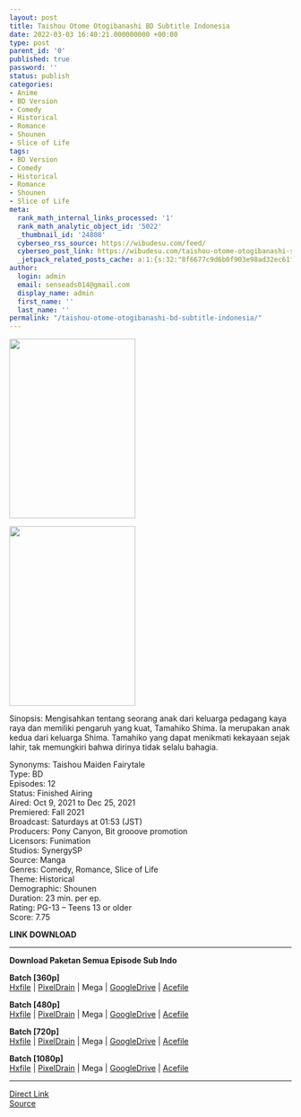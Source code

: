```yaml
---
layout: post
title: Taishou Otome Otogibanashi BD Subtitle Indonesia
date: 2022-03-03 16:40:21.000000000 +00:00
type: post
parent_id: '0'
published: true
password: ''
status: publish
categories:
- Anime
- BD Version
- Comedy
- Historical
- Romance
- Shounen
- Slice of Life
tags:
- BD Version
- Comedy
- Historical
- Romance
- Shounen
- Slice of Life
meta:
  rank_math_internal_links_processed: '1'
  rank_math_analytic_object_id: '5022'
  _thumbnail_id: '24808'
  cyberseo_rss_source: https://wibudesu.com/feed/
  cyberseo_post_link: https://wibudesu.com/taishou-otome-otogibanashi-subtitle-indonesia/?utm_source=rss&utm_medium=rss&utm_campaign=taishou-otome-otogibanashi-subtitle-indonesia
  _jetpack_related_posts_cache: a:1:{s:32:"8f6677c9d6b0f903e98ad32ec61f8deb";a:2:{s:7:"expires";i:1663463306;s:7:"payload";a:3:{i:0;a:1:{s:2:"id";i:26344;}i:1;a:1:{s:2:"id";i:26346;}i:2;a:1:{s:2:"id";i:30120;}}}}
author:
  login: admin
  email: senseads014@gmail.com
  display_name: admin
  first_name: ''
  last_name: ''
permalink: "/taishou-otome-otogibanashi-bd-subtitle-indonesia/"
---
```

<p><img class="size-full wp-image-107482 aligncenter" src="{{ site.baseurl }}/assets/2022/03/118849.jpg" alt width="225" height="320" /></p>
<div><img class="size-full wp-image-107482 aligncenter" src="{{ site.baseurl }}/assets/2022/03/118849.jpg" alt width="225" height="320" /></div>
<p>Sinopsis: Mengisahkan tentang seorang anak dari keluarga pedagang kaya raya dan memiliki pengaruh yang kuat, Tamahiko Shima. Ia merupakan anak kedua dari keluarga Shima. Tamahiko yang dapat menikmati kekayaan sejak lahir, tak memungkiri bahwa dirinya tidak selalu bahagia.</p>
<p>Synonyms: Taishou Maiden Fairytale<br />Type: BD<br />Episodes: 12<br />Status: Finished Airing<br />Aired: Oct 9, 2021 to Dec 25, 2021<br />Premiered: Fall 2021<br />Broadcast: Saturdays at 01:53 (JST)<br />Producers: Pony Canyon, Bit grooove promotion<br />Licensors: Funimation<br />Studios: SynergySP<br />Source: Manga<br />Genres: Comedy, Romance, Slice of Life<br />Theme: Historical<br />Demographic: Shounen<br />Duration: 23 min. per ep.<br />Rating: PG-13 – Teens 13 or older<br />Score: 7.75</p>
<p><strong>LINK DOWNLOAD</strong></p>
<hr />
<p><strong>Download Paketan Semua Episode Sub Indo</strong></p>
<p><strong>Batch [360p]</strong><br /><a href="https://hxfile.co/g2hd5lqt38q1">Hxfile</a> | <a href="https://pixeldrain.com/u/DokZyBgB">PixelDrain</a> | Mega | <a href="https://drive.google.com/uc?id=1jy521CT-8enjQ6IzmW-gdOORo9gbSH9O">GoogleDrive</a> | <a href="https://acefile.co/f/69013527/wibudesu-dongeng-bikir-bd-360p-rar">Acefile</a></p>
<p><strong>Batch [480p]</strong><br /><a href="https://hxfile.co/rkfok3axp357">Hxfile</a> | <a href="https://pixeldrain.com/u/8owVEqA5">PixelDrain</a> | Mega | <a href="https://drive.google.com/uc?id=1jv8UUPXl_j2Wyv5dL1u1Q0x4TtrXIJAi">GoogleDrive</a> | <a href="https://acefile.co/f/69013529/wibudesu-dongeng-bikir-bd-480p-rar">Acefile</a></p>
<p><strong>Batch [720p]</strong><br /><a href="https://hxfile.co/ahay1wvjw00k">Hxfile</a> | <a href="https://pixeldrain.com/u/oyZJwpfs">PixelDrain</a> | Mega | <a href="https://drive.google.com/uc?id=1fBcbYo2O4xtYtf6exwocVv4v4l8AjJXn">GoogleDrive</a> | <a href="https://acefile.co/f/69013533/wibudesu-dongeng-bikir-bd-720p-rar">Acefile</a></p>
<p><strong>Batch [1080p]</strong><br /><a href="https://hxfile.co/bkf4d4tjehfg">Hxfile</a> | <a href="https://pixeldrain.com/u/5VDZ5o2n">PixelDrain</a> | Mega | <a href="https://drive.google.com/uc?id=1EzfgqKpQzsQ3Mi-4TJUDF1bZqPMtGVHT">GoogleDrive</a> | <a href="https://acefile.co/f/69013537/wibudesu-dongeng-bikir-bd-1080p-rar">Acefile</a></p>
<hr />
<link rel="stylesheet" href="https://cdnjs.cloudflare.com/ajax/libs/font-awesome/4.7.0/css/font-awesome.min.css" />
<div class="divbtn"> <a href="https://handymansurrender.com/fihup8buzv?key=94550f7ce39444073321dde3b8782f97" class="btn"><i class="fa fa-download"></i> Direct Link</a> <br /><a href="https://wibudesu.com/taishou-otome-otogibanashi-subtitle-indonesia/?utm_source=rss&utm_medium=rss&utm_campaign=taishou-otome-otogibanashi-subtitle-indonesia">Source</a> </div>
